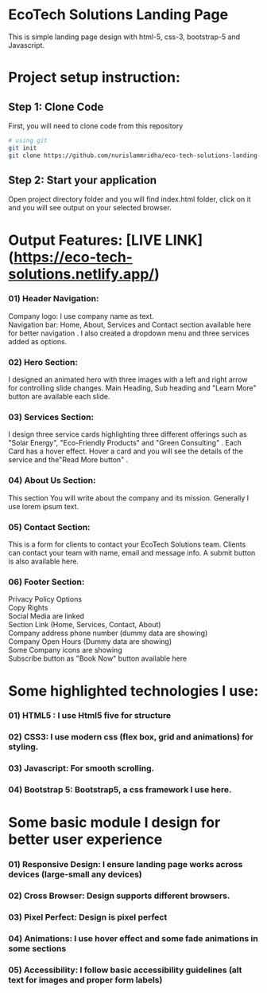 # EcoTech Solutions Landing Page

This is simple landing page design with html-5, css-3, bootstrap-5 and Javascript.

# Project setup instruction:

## Step 1: Clone Code

First, you will need to clone code from this repository

```bash
# using git
git init
git clone https://github.com/nurislammridha/eco-tech-solutions-landing-page.git

```

## Step 2: Start your application

Open project directory folder and you will find index.html folder, click on it and you will see output on your selected browser.

# Output Features: [LIVE LINK] (https://eco-tech-solutions.netlify.app/)

### 01) Header Navigation:

Company logo: I use company name as text.<br>
Navigation bar: Home, About, Services and Contact section available here for better navigation . I also created a dropdown menu and three services added as options.

### 02) Hero Section:

I designed an animated hero with three images with a left and right arrow for controlling slide changes.
Main Heading, Sub heading and "Learn More" button are available each slide.

### 03) Services Section:

I design three service cards highlighting three different offerings such as "Solar Energy", "Eco-Friendly Products"
and "Green Consulting" . Each Card has a hover effect. Hover a card and you will see the details of the service and the"Read More button" .

### 04) About Us Section:

This section You will write about the company and its mission. Generally I use lorem ipsum text.

### 05) Contact Section:

This is a form for clients to contact your EcoTech Solutions team. Clients can contact your team with name, email and message info.
A submit button is also available here.

### 06) Footer Section:

Privacy Policy Options <br>
Copy Rights<br>
Social Media are linked<br>
Section Link (Home, Services, Contact, About)<br>
Company address phone number (dummy data are showing)<br>
Company Open Hours (Dummy data are showing)<br>
Some Company icons are showing<br>
Subscribe button as "Book Now" button available here<br>

# Some highlighted technologies I use:

### 01) HTML5 : I use Html5 five for structure

### 02) CSS3: I use modern css (flex box, grid and animations) for styling.

### 03) Javascript: For smooth scrolling.

### 04) Bootstrap 5: Bootstrap5, a css framework I use here.

# Some basic module I design for better user experience

### 01) Responsive Design: I ensure landing page works across devices (large-small any devices)

### 02) Cross Browser: Design supports different browsers.

### 03) Pixel Perfect: Design is pixel perfect

### 04) Animations: I use hover effect and some fade animations in some sections

### 05) Accessibility: I follow basic accessibility guidelines (alt text for images and proper form labels)
